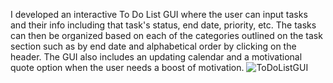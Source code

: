 I developed an interactive To Do List GUI where the user can input tasks and their info including that task's status, end date, priority, etc. The tasks can then be organized based on each of the categories outlined on the task section such as by end date and alphabetical order by clicking on the header. The GUI also includes an updating calendar and a motivational quote option when the user needs a boost of motivation. ![ToDoListGUI](https://user-images.githubusercontent.com/121467771/211632432-08e3d0a4-be7c-47c6-8b39-e5ec9f47c83c.png)
